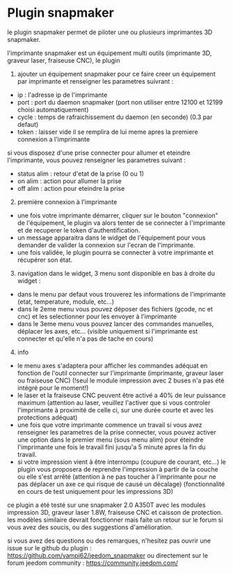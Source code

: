 # Plugin snapmaker

le plugin snapmaker permet de piloter une ou plusieurs imprimantes 3D snapmaker.

l'imprimante snapmaker est un équipement multi outils (imprimante 3D, graveur laser, fraiseuse CNC), le plugin

1) ajouter un équipement snapmaker
pour ce faire creer un équipement par imprimante et renseigner les parametres suivrant :
- ip : l'adresse ip de l'imprimante
- port : port du daemon snapmaker (port non utiliser entre 12100 et 12199 choisi automatiquement)
- cycle : temps de rafraichissement du daemon (en seconde) (0.3 par defaut)
- token : laisser vide il se remplira de lui meme apres la premiere connexion a l'imprimante

si vous disposez d'une prise connecter pour allumer et eteindre l'imprimante, vous pouvez renseigner les parametres suivant :
- status alim : retour d'etat de la prise (0 ou 1)
- on alim : action pour allumer la prise
- off alim : action pour eteindre la prise


2) première connexion à l'imprimante
- une fois votre imprimante démarrer, cliquer sur le bouton "connexion" de l'équipement, le plugin va alors tenter de se connecter à l'imprimante et de recuperer le token d'authentification.
- un message apparaitra dans le widget de l'équipement pour vous demander de valider la connexion sur l'ecran de l'imprimante.
- une fois validée, le plugin pourra se connecter à votre imprimante et récupérer son état.
 
3) navigation dans le widget, 3 menu sont disponible en bas à droite du widget :
- dans le menu par defaut vous trouverez les informations de l'imprimante (etat, temperature, module, etc...)
- dans le 2eme menu vous pouvez déposer des fichiers (gcode, nc et cnc) et les selectionner pour les envoyer à l'imprimante
- dans le 3eme menu vous pouvez lancer des commandes manuelles, déplacer les axes, etc... (visible uniquement si l'imprimante est connecter et qu'elle n'a pas de tache en cours)

4) info
- le menu axes s'adaptera pour afficher les commandes adéquat en fonction de l'outil connecter sur l'imprimante (imprimante, graveur laser ou fraiseuse CNC) (!seul le module impression avec 2 buses n'a pas été intégré pour le moment!)
- le laser et la fraiseuse CNC peuvent être activé a 40% de leur puissance maximum (attention au laser, veuillez l'activer que si vous controler l'imprimante à proximité de celle ci, sur une durée courte et avec les protections adéquat)
- une fois que votre imprimante commence un travail si vous avez renseigner les parametres de la prise connecter, vous pouvez activer une option dans le premier menu (sous menu alim) pour éteindre l'imprimante une fois le travail fini jusqu'a 5 minute apres la fin du travail.
- si votre impression vient à être interrompu (coupure de courant, etc...) le plugin vous proposera de reprendre l'impression à partir de la couche ou elle s'est arrêté (attention à ne pas toucher à l'imprimante pour ne pas déplacer un axe ce qui risque de causé un décalage) (fonctionnalité en cours de test uniquement pour les impressions 3D)


ce plugin a été testé sur une snapmaker 2.0 A350T avec les modules impression 3D, graveur laser 1.8W, fraiseuse CNC et caisson de protection.
les modèles similaire devrait fonctionner mais faite un retour sur le forum si vous avez des soucis, ou des suggestions d'amélioration.

si vous avez des questions ou des remarques, n'hesitez pas ouvrir une issue sur le github du plugin : https://github.com/vampi62/jeedom_snapmaker
ou directement sur le forum jeedom community : https://community.jeedom.com/